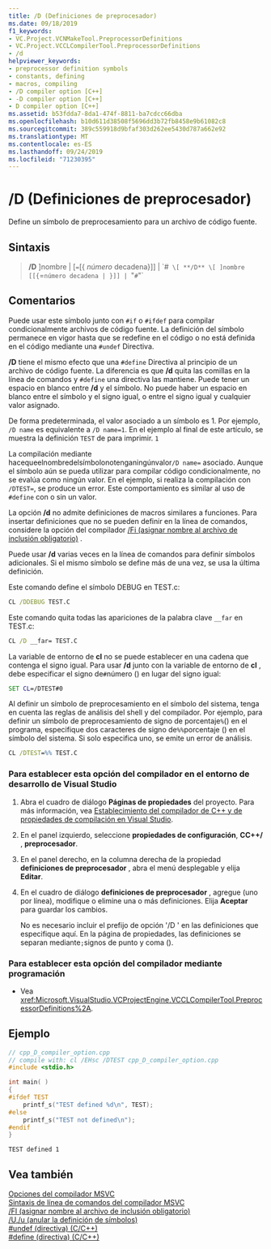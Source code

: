 ```yaml
---
title: /D (Definiciones de preprocesador)
ms.date: 09/18/2019
f1_keywords:
- VC.Project.VCNMakeTool.PreprocessorDefinitions
- VC.Project.VCCLCompilerTool.PreprocessorDefinitions
- /d
helpviewer_keywords:
- preprocessor definition symbols
- constants, defining
- macros, compiling
- /D compiler option [C++]
- -D compiler option [C++]
- D compiler option [C++]
ms.assetid: b53fdda7-8da1-474f-8811-ba7cdcc66dba
ms.openlocfilehash: b10d611d38508f5696dd3b72fb8458e9b61082c8
ms.sourcegitcommit: 389c559918d9bfaf303d262ee5430d787a662e92
ms.translationtype: MT
ms.contentlocale: es-ES
ms.lasthandoff: 09/24/2019
ms.locfileid: "71230395"
---
```

# <a name="d-preprocessor-definitions"></a>/D (Definiciones de preprocesador)

Define un símbolo de preprocesamiento para un archivo de código fuente.

## <a name="syntax"></a>Sintaxis

> **/D** ]nombre | [`=`[{ *número* decadena}]] | \`#` \[
> **/D** \[ ]nombre [[{`=` número decadena | }]] |  `"``#``"`

## <a name="remarks"></a>Comentarios

Puede usar este símbolo junto con `#if` o `#ifdef` para compilar condicionalmente archivos de código fuente. La definición del símbolo permanece en vigor hasta que se redefine en el código o no está definida en el código mediante una `#undef` Directiva.

**/D** tiene el mismo efecto que una `#define` Directiva al principio de un archivo de código fuente. La diferencia es que **/d** quita las comillas en la línea de comandos y `#define` una directiva las mantiene. Puede tener un espacio en blanco entre **/d** y el símbolo. No puede haber un espacio en blanco entre el símbolo y el signo igual, o entre el signo igual y cualquier valor asignado.

De forma predeterminada, el valor asociado a un símbolo es 1. Por ejemplo, `/D name` es equivalente a `/D name=1`. En el ejemplo al final de este artículo, se muestra la definición `TEST` de para imprimir. `1`

La compilación mediante hacequeelnombredelsímbolonotenganingúnvalor`/D name=` asociado. Aunque el símbolo aún se pueda utilizar para compilar código condicionalmente, no se evalúa como ningún valor. En el ejemplo, si realiza la compilación con `/DTEST=`, se produce un error. Este comportamiento es similar al uso de `#define` con o sin un valor.

La opción **/d** no admite definiciones de macros similares a funciones. Para insertar definiciones que no se pueden definir en la línea de comandos, considere la opción del compilador [/Fi (asignar nombre al archivo de inclusión obligatorio)](fi-name-forced-include-file.md) .

Puede usar **/d** varias veces en la línea de comandos para definir símbolos adicionales. Si el mismo símbolo se define más de una vez, se usa la última definición.

Este comando define el símbolo DEBUG en TEST.c:

```cmd
CL /DDEBUG TEST.C
```

Este comando quita todas las apariciones de la palabra clave `__far` en TEST.c:

```cmd
CL /D __far= TEST.C
```

La variable de entorno de **cl** no se puede establecer en una cadena que contenga el signo igual. Para usar **/d** junto con la variable de entorno de **cl** , debe especificar el signo de`#`número () en lugar del signo igual:

```cmd
SET CL=/DTEST#0
```

Al definir un símbolo de preprocesamiento en el símbolo del sistema, tenga en cuenta las reglas de análisis del shell y del compilador. Por ejemplo, para definir un símbolo de preprocesamiento de signo de porcentaje`%`() en el programa, especifique dos caracteres de signo de`%%`porcentaje () en el símbolo del sistema. Si solo especifica uno, se emite un error de análisis.

```cmd
CL /DTEST=%% TEST.C
```

### <a name="to-set-this-compiler-option-in-the-visual-studio-development-environment"></a>Para establecer esta opción del compilador en el entorno de desarrollo de Visual Studio

1. Abra el cuadro de diálogo **Páginas de propiedades** del proyecto. Para más información, vea [Establecimiento del compilador de C++ y de propiedades de compilación en Visual Studio](../working-with-project-properties.md).

1. En el panel izquierdo, seleccione **propiedades de configuración**, **CC++/** , **preprocesador**.

1. En el panel derecho, en la columna derecha de la propiedad **definiciones de preprocesador** , abra el menú desplegable y elija **Editar**.

1. En el cuadro de diálogo **definiciones de preprocesador** , agregue (uno por línea), modifique o elimine una o más definiciones. Elija **Aceptar** para guardar los cambios.

   No es necesario incluir el prefijo de opción '/D ' en las definiciones que especifique aquí. En la página de propiedades, las definiciones se separan mediante`;`signos de punto y coma ().

### <a name="to-set-this-compiler-option-programmatically"></a>Para establecer esta opción del compilador mediante programación

- Vea <xref:Microsoft.VisualStudio.VCProjectEngine.VCCLCompilerTool.PreprocessorDefinitions%2A>.

## <a name="example"></a>Ejemplo

```cpp
// cpp_D_compiler_option.cpp
// compile with: cl /EHsc /DTEST cpp_D_compiler_option.cpp
#include <stdio.h>

int main( )
{
#ifdef TEST
    printf_s("TEST defined %d\n", TEST);
#else
    printf_s("TEST not defined\n");
#endif
}
```

```Output
TEST defined 1
```

## <a name="see-also"></a>Vea también

[Opciones del compilador MSVC](compiler-options.md)\
[Sintaxis de línea de comandos del compilador MSVC](compiler-command-line-syntax.md)\
[/FI (asignar nombre al archivo de inclusión obligatorio)](fi-name-forced-include-file.md)\
[/U,/u (anular la definición de símbolos)](u-u-undefine-symbols.md)\
[#undef (directiva) (C/C++)](../../preprocessor/hash-undef-directive-c-cpp.md)\
[#define (directiva) (C/C++)](../../preprocessor/hash-define-directive-c-cpp.md)
